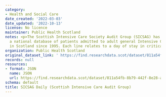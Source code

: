 ```yaml
---
category:
- Health and Social Care
date_created: '2022-03-03'
date_updated: '2022-10-13'
license: No licence
maintainer: Public Health Scotland
notes: <p>The Scottish Intensive Care Society Audit Group (SICSAG) has maintained
  a national database of patients admitted to adult general Intensive Care Units (ICU)
  in Scotland since 1995. Each line relates to a day of stay in critical care.</p>
organization: Public Health Scotland
original_dataset_link: ' https://find.researchdata.scot/dataset/811a54fb-8b79-442f-8e28-a725a0561a15'
records: null
resources:
- format: JSON
  name: JSON
  url: https://find.researchdata.scot/dataset/811a54fb-8b79-442f-8e28-a725a0561a15/resource/811a54fb-8b79-442f-8e28-a725a0561a15/download/datadictionary.json
schema: default
title: SICSAG Daily (Scottish Intensive Care Audit Group)
---
```

